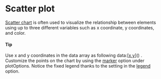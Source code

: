 # Scatter plot
[Scatter chart](https://api.highcharts.com/highcharts/plotOptions.scatter) is often used to visualize the relationship between elements using up to three different variables such as x coordinate,  y coordinates, and color.

####  Tip
Use x and y coordinates in the data array as following data:[[x,y]()]() .
Customize the points on the chart by using the [marker](https://api.highcharts.com/highcharts/plotOptions.scatter.marker.states.hover) option under plotOptions.
Notice the fixed legend thanks to the setting in the [legend](https://api.highcharts.com/highcharts/legend) option.